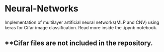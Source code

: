 # Neural-Networks

Implementation of multilayer artificial neural networks(MLP and CNV) using keras for Cifar image classification.
Read more inside the .ipynb notebook.

## **Cifar files are not included in the repository.

